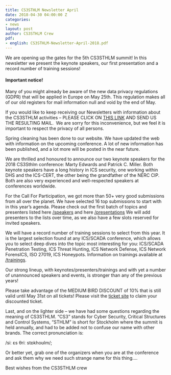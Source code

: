 ```yaml
---
title: CS3STHLM Newsletter April
date: 2018-04-30 04:00:00 Z
categories:
- news
layout: post
author: CS3STHLM Crew
pdf:
- english: CS3STHLM-Newsletter-April-2018.pdf
---
```


We are opening up the gates for the 5th CS3STHLM summit! In this newsletter we present the keynote speakers, our first presentation and a record number of training sessions!

#### Important notice!
Many of you might already be aware of the new data privacy regulations (GDPR) that will be applied in Europe on May 25th. This regulation makes all of our old registers for mail information null and void by the end of May. 

If you would like to keep receiving our Newsletters with information about the CS3STHLM activities – PLEASE CLICK ON [THIS LINK](mailto:info@cs3sthlm.se) AND SEND US THE RESULTING MAIL.  We are sorry for this inconvenience, but we feel it is important to respect the privacy of all persons. 

Spring cleaning has been done to our website. We have updated the web with information on the upcoming conference. A lot of new information has been published, and a lot more will be posted in the near future.

We are thrilled and honoured to announce our two keynote speakers for the 2018 CS3Sthlm conference: Marty Edwards and Patrick C. Miller. Both keynote speakers have a long history in ICS security, one working within DHS and the ICS-CERT, the other being the grandfather of the NERC CIP. Both are also very experienced and well-respected speakers at conferences worldwide.

For the Call For Participation, we got more than 50+ very good submissions from all over the planet. We have selected 16 top submissions to start with in this year’s agenda. Please check out the first batch of topics and presenters listed here [/speakers](https://cs3sthlm.se/program/speakers/) and here [/presentations](https://cs3sthlm.se/program/presentations/) We will add presenters to the lists over time, as we also have a few slots reserved for invited speakers.

We will have a record number of training sessions to select from this year. It is the largest selection found at any ICS/SCADA conference, which allows you to select deep dives into the topic most interesting for you: ICS/SCADA Penetration Testing, ICS Threat Hunting, ICS Network Defense, ICS Network ForensICS, ISO 27019, ICS Honeypots. Information on trainings available at [/trainings](https://cs3sthlm.se/program/trainings/).

Our strong lineup, with keynotes/presenters/trainings and with yet a number of unannounced speakers and events, is stronger than any of the previous years! 

Please take advantage of the MEDIUM BIRD DISCOUNT of 10% that is still valid until May 31st on all tickets! Please visit the [ticket site](https://tickets.cs3sthlm.se) to claim your discounted ticket.

Last, and on the lighter side – we have had some questions regarding the meaning of CS3STHLM. 
“CS3” stands for Cyber Security, Critical Structures and Control Systems, “STHLM” is short for Stockholm where the summit is held annually, and had to be added not to confuse our name with other brands. The correct pronunciation is:

/siː ɛs θriː stɒkhoʊlm/;

Or better yet, grab one of the organizers when you are at the conference and ask them why we need such strange name for this thing….

Best wishes from the CS3STHLM crew  